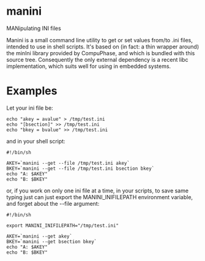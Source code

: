 manini
===============

MANipulating INI files

Manini is a small command line utility to get or set values from/to .ini
files, intended to use in shell scripts. It's based on (in fact: a thin wrapper around)
the minIni library provided by CompuPhase, and which is bundled with this source tree. 
Consequently the only external dependency is a recent libc implementation, which suits
well for using in embedded systems.


Examples
============

Let your ini file be:

    echo "akey = avalue" > /tmp/test.ini
    echo "[bsection]" >> /tmp/test.ini
    echo "bkey = bvalue" >> /tmp/test.ini


and in your shell script:

    #!/bin/sh

    AKEY=`manini --get --file /tmp/test.ini akey`
    BKEY=`manini --get --file /tmp/test.ini bsection bkey`
    echo "A: $AKEY"
    echo "B: $BKEY"


or, if you work on only one ini file at a time, in your scripts, to save same
typing just can just export the MANINI_INIFILEPATH environment variable, and forget
about the --file argument:


    #!/bin/sh

    export MANINI_INIFILEPATH="/tmp/test.ini"

    AKEY=`manini --get akey`
    BKEY=`manini --get bsection bkey`
    echo "A: $AKEY"
    echo "B: $BKEY"
